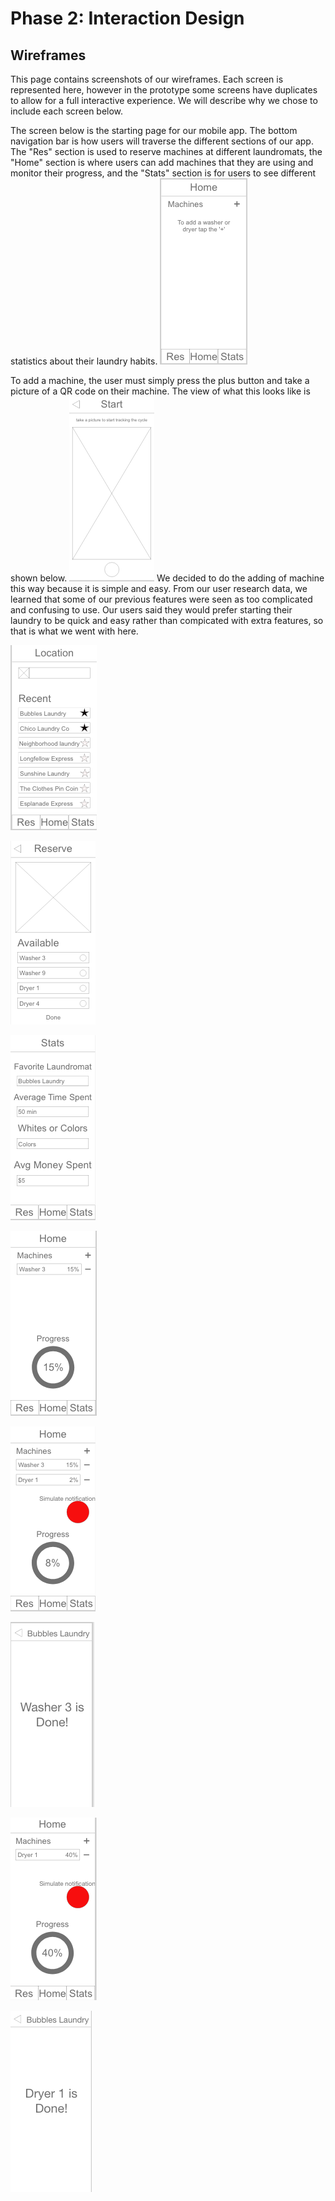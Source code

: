 # Phase 2: Interaction Design

## Wireframes

This page contains screenshots of our wireframes. Each screen is represented here, however in the prototype some screens have duplicates to allow for a full interactive experience. We will describe why we chose to include each screen below.


The screen below is the starting page for our mobile app. The bottom navigation bar is how users will traverse the different sections of our app. The "Res" section is used to reserve machines at different laundromats, the "Home" section is where users can add machines that they are using and monitor their progress, and the "Stats" section is for users to see different statistics about their laundry habits.
![alt text](https://github.com/UsabilityEngineering/Whirlpool/blob/master/phase2/Pictures/home.png?raw=true)


To add a machine, the user must simply press the plus button and take a picture of a QR code on their machine. The view of what this looks like is shown below.
![alt text](https://github.com/UsabilityEngineering/Whirlpool/blob/master/phase2/Pictures/pic_screen.png?raw=true)
We decided to do the adding of machine this way because it is simple and easy. From our user research data, we learned that some of our previous features were seen as too complicated and confusing to use. Our users said they would prefer starting their laundry to be quick and easy rather than compicated with extra features, so that is what we went with here. 

![alt text](https://github.com/UsabilityEngineering/Whirlpool/blob/master/phase2/Pictures/stores.png?raw=true)


![alt text](https://github.com/UsabilityEngineering/Whirlpool/blob/master/phase2/Pictures/reserve.png?raw=true)


![alt text](https://github.com/UsabilityEngineering/Whirlpool/blob/master/phase2/Pictures/stats.png?raw=true)


![alt text](https://github.com/UsabilityEngineering/Whirlpool/blob/master/phase2/Pictures/washer_home.png?raw=true)


![alt text](https://github.com/UsabilityEngineering/Whirlpool/blob/master/phase2/Pictures/washer_prenotif.png?raw=true)


![alt text](https://github.com/UsabilityEngineering/Whirlpool/blob/master/phase2/Pictures/washer_notif.png?raw=true)


![alt text](https://github.com/UsabilityEngineering/Whirlpool/blob/master/phase2/Pictures/dryer_prenotif.png?raw=true)


![alt text](https://github.com/UsabilityEngineering/Whirlpool/blob/master/phase2/Pictures/dryer_notif.png?raw=true)
